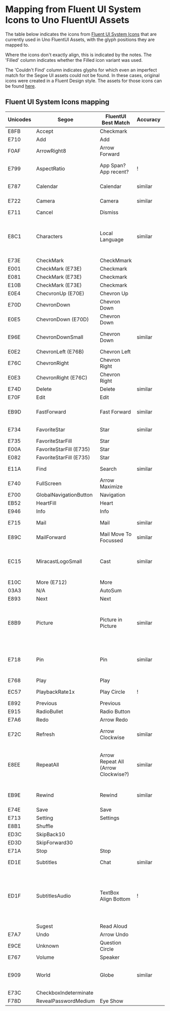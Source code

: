 # Mapping from Fluent UI System Icons to Uno FluentUI Assets

The table below indicates the icons from [Fluent UI System Icons](https://github.com/microsoft/fluentui-system-icons) that are currently used in Uno FluentUI Assets, with the glyph positions they are mapped to.

Where the icons don't exactly align, this is indicated by the notes. The 'Filled' column indicates whether the Filled icon variant was used. 

The 'Couldn't Find' column indicates glyphs for which even an imperfect match for the Segoe UI assets could not be found. In these cases, original icons were created in a Fluent Design style. The assets for those icons can be found [here](../src/assets).

## Fluent UI System Icons mapping

| Unicodes | Segoe                   | FluentUI Best Match                 |Accuracy | Notes                                                                              | Couldn't find | Filled? |
|----------|-------------------------|-------------------------------------|---------------------------|------------------------------------------------------------------------------------|---------------|---------|
| E8FB     | Accept                  | Checkmark                           |                           |                                                                                    |               |         |
| E710     | Add                     | Add                                 |                           |                                                                                    |               |         |
| F0AF     | ArrowRight8             | Arrow Forward                       |                           |                                                                                    |               |         |
| E799     | AspectRatio             | App Span? App recent?               | !                         | closest available, not   great                                                  |               |         |
| E787     | Calendar                | Calendar                            | similar              | Softer edges                                                                       |               |         |
| E722     | Camera                  | Camera                              | similar              | Softer edges                                                                       |               |         |
| E711     | Cancel                  | Dismiss                             |                           |                                                                                    |               |         |
| E8C1     | Characters              | Local Language                      | similar              | different Japanese character, but otherwise similar                     |               |         |
| E73E     | CheckMark               | CheckMmark                          |                           |                                                                                    |               |         |
| E001     | CheckMark (E73E)        | Checkmark                           |                           |                                                                                    |               |         |
| E081     | CheckMark (E73E)        | Checkmark                           |                           |                                                                                    |               |         |
| E10B     | CheckMark (E73E)        | Checkmark                           |                           |                                                                                    |               |         |
| E0E4     | ChecvronUp (E70E)       | Chevron Up                          |                           |                                                                                    |               |         |
| E70D     | ChevronDown             | Chevron Down                        |                           |                                                                                    |               |         |
| E0E5     | ChevronDown (E70D)      | Chevron Down                        |                           |                                                                                    |               |         |
| E96E     | ChevronDownSmall        | Chevron Down                        | similar              | Not bold, not "small"                                                              |               |         |
| E0E2     | ChevronLeft (E76B)      | Chevron Left                        |                           |                                                                                    |               |         |
| E76C     | ChevronRight            | Chevron Right                       |                           |                                                                                    |               |         |
| E0E3     | ChevronRight (E76C)     | Chevron Right                       |                           |                                                                                    |               |         |
| E74D     | Delete                  | Delete                              | similar              | similar                                                                       |               |         |
| E70F     | Edit                    | Edit                                |                           |                                                                                    |               |         |
| EB9D     | FastForward             | Fast Forward                        | similar              | Triangles are conjoined                                                            |               |         |
| E734     | FavoriteStar            | Star                                | similar              | Softer edges                                                                       |               |         |
| E735     | FavoriteStarFill        | Star                                |                           |                                                                                    |               | x       |
| E00A     | FavoriteStarFill (E735) | Star                                |                           |                                                                                    |               | x       |
| E082     | FavoriteStarFill (E735) | Star                                |                           |                                                                                    |               | x       |
| E11A     | Find                    | Search                              | similar              | Flipped Vertically                                                                 |               |         |
| E740     | FullScreen              | Arrow Maximize                      |                           |                                                                                    |               |         |
| E700     | GlobalNavigationButton  | Navigation                          |                           |                                                                                    |               |         |
| EB52     | HeartFill               | Heart                               |                           |                                                                                    |               | x       |
| E946     | Info                    | Info                                |                           |                                                                                    |               |         |
| E715     | Mail                    | Mail                                | similar              | Softer edges                                                                       |               |         |
| E89C     | MailForward             | Mail Move To Focussed               | similar              | Mail is open                                                                       |               |         |
| EC15     | MiracastLogoSmall       | Cast                                | similar              | Cast bottom left instead of top right                                            |               |         |
| E10C     | More (E712)             | More                                |                           |                                                                                    |               |         |
| 03A3     | N/A                     | AutoSum                             |                           |                                                                                    |               |         |
| E893     | Next                    | Next                                |                           |                                                                                    |               |         |
| E8B9     | Picture                 | Picture in Picture                  | similar              | Picture in picture instead of one overlaid on other                             |               |         |
| E718     | Pin                     | Pin                                 | similar              | Pin turned 45 degrees   counter-clockwise                                          |               |         |
| E768     | Play                    | Play                                |                           |                                                                                    |               |         |
| EC57     | PlaybackRate1x          | Play Circle                         | !                         | no arrow indicator                                                                 |               |         |
| E892     | Previous                | Previous                            |                           |                                                                                    |               |         |
| E915     | RadioBullet             | Radio Button                        |                           |                                                                                    |               | x       |
| E7A6     | Redo                    | Arrow Redo                          |                           |                                                                                    |               |         |
| E72C     | Refresh                 | Arrow Clockwise                     | similar              | Tilted 45% clockwise                                                               |               |         |
| E8EE     | RepeatAll               | Arrow Repeat All (Arrow Clockwise?) | similar              | Similar, but two arrows instead of just one loop                 |               |         |
| EB9E     | Rewind                  | Rewind                              | similar              | Triangles are conjoined                                                            |               |         |
| E74E     | Save                    | Save                                |                           |                                                                                    |               |         |
| E713     | Setting                 | Settings                            |                           |                                                                                    |               |         |
| E8B1     | Shuffle                 |                                     |                           |                                                                                    | X             |         |
| ED3C     | SkipBack10              |                                     |                           |                                                                                    | X             |         |
| ED3D     | SkipForward30           |                                     |                           |                                                                                    | X             |         |
| E71A     | Stop                    | Stop                                |                           |                                                                                    |               |         |
| ED1E     | Subtitles               | Chat                                | similar              | Softer edges                                                                       |               |         |
| ED1F     | SubtitlesAudio          | TextBox Align Bottom                | !                         | No audio icon. No little arrow to make it look more like a chat bubble           |               |         |
|          | Sugest                  | Read Aloud                          |                           |  |               |         |
| E7A7     | Undo                    | Arrow Undo                          |                           |                                                                                    |               |         |
| E9CE     | Unknown                 | Question Circle                     |                           |                                                                                    |               |         |
| E767     | Volume                  | Speaker                             |                           |                                                                                    |               |         |
| E909     | World                   | Globe                               | similar              | Less detailed. Grid vs   countries                                                 |               |         |
| E73C     | CheckboxIndeterminate   |                                     |                           |                                                                                    |               |         |
| F78D     | RevealPasswordMedium    | Eye Show                            |                           |                                                                                    |               |         |
